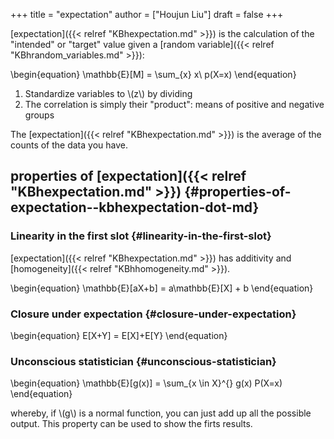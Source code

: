 +++
title = "expectation"
author = ["Houjun Liu"]
draft = false
+++

[expectation]({{< relref "KBhexpectation.md" >}}) is the calculation of the "intended" or "target" value given a [random variable]({{< relref "KBhrandom_variables.md" >}}):

\begin{equation}
\mathbb{E}[M] = \sum\_{x} x\ p(X=x)
\end{equation}

1.  Standardize variables to \\(z\\) by dividing
2.  The correlation is simply their "product": means of positive and negative groups

The [expectation]({{< relref "KBhexpectation.md" >}}) is the average of the counts of the data you have.


## properties of [expectation]({{< relref "KBhexpectation.md" >}}) {#properties-of-expectation--kbhexpectation-dot-md}


### Linearity in the first slot {#linearity-in-the-first-slot}

[expectation]({{< relref "KBhexpectation.md" >}}) has additivity and [homogeneity]({{< relref "KBhhomogeneity.md" >}}).

\begin{equation}
\mathbb{E}[aX+b] = a\mathbb{E}[X] + b
\end{equation}


### Closure under expectation {#closure-under-expectation}

\begin{equation}
E[X+Y] = E[X]+E[Y}
\end{equation}


### Unconscious statistician {#unconscious-statistician}

\begin{equation}
\mathbb{E}[g(x)] = \sum\_{x \in X}^{} g(x) P(X=x)
\end{equation}

whereby, if \\(g\\) is a normal function, you can just add up all the possible output. This property can be used to show the firts results.
